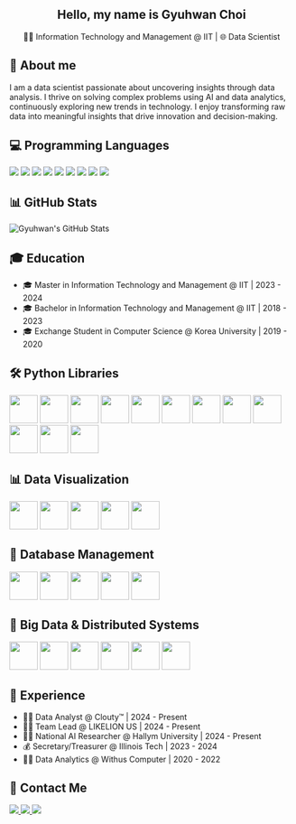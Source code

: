 <h2 align="center">
  Hello, my name is Gyuhwan Choi
</h2>
<p align="center">
  🧑‍🎓 Information Technology and Management @ IIT | 🌐 Data Scientist
</p>

## 📖 About me
I am a data scientist passionate about uncovering insights through data analysis. I thrive on solving complex problems using AI and data analytics, continuously exploring new trends in technology. I enjoy transforming raw data into meaningful insights that drive innovation and decision-making.


## 💻 Programming Languages
<div float="left">
  <img src="https://img.shields.io/badge/Python-3776AB?style=for-the-badge&logo=python&logoColor=white"/>
  <img src="https://img.shields.io/badge/Java-ED8B00?style=for-the-badge&logo=java&logoColor=white"/>
  <img src="https://img.shields.io/badge/R-276DC3?style=for-the-badge&logo=r&logoColor=white"/>
  <img src="https://img.shields.io/badge/SQL-4479A1?style=for-the-badge&logo=mysql&logoColor=white"/>
  <img src="https://img.shields.io/badge/JavaScript-F7DF1E?style=for-the-badge&logo=javascript&logoColor=black"/>
  <img src="https://img.shields.io/badge/TypeScript-3178C6?style=for-the-badge&logo=typescript&logoColor=white"/>
  <img src="https://img.shields.io/badge/C++-00599C?style=for-the-badge&logo=cplusplus&logoColor=white"/>
  <img src="https://img.shields.io/badge/Scala-DC322F?style=for-the-badge&logo=scala&logoColor=white"/>
  <img src="https://img.shields.io/badge/Mojo-00FF00?style=for-the-badge"/>
</div>


## 📊 GitHub Stats
![Gyuhwan's GitHub Stats](https://github-readme-stats.vercel.app/api?username=Choi0619&show_icons=true&count_private=true&hide=issues,prs&theme=tokyonight&hide_rank=true)


## 🎓 Education
- 🎓 Master in Information Technology and Management @ IIT | 2023 - 2024
- 🎓 Bachelor in Information Technology and Management @ IIT | 2018 - 2023
- 🎓 Exchange Student in Computer Science @ Korea University | 2019 - 2020


## 🛠 Python Libraries
<div float="left">
  <img src="https://cdn.jsdelivr.net/gh/devicons/devicon/icons/numpy/numpy-original.svg" width="50"/>
  <img src="https://cdn.jsdelivr.net/gh/devicons/devicon/icons/pandas/pandas-original-wordmark.svg" width="50"/>
  <img src="https://cdn.jsdelivr.net/gh/devicons/devicon/icons/scikit-learn/scikit-learn-original.svg" width="50"/>
  <img src="https://cdn.jsdelivr.net/gh/devicons/devicon/icons/matplotlib/matplotlib-original.svg" width="50"/>
  <img src="https://cdn.jsdelivr.net/gh/devicons/devicon/icons/selenium/selenium-original.svg" width="50"/>
  <img src="https://cdn.jsdelivr.net/gh/devicons/devicon/icons/keras/keras-original.svg" width="50"/>
  <img src="https://cdn.jsdelivr.net/gh/devicons/devicon/icons/pytorch/pytorch-original.svg" width="50"/>
  <img src="https://cdn.jsdelivr.net/gh/devicons/devicon/icons/beautifulsoup/beautifulsoup-original.svg" width="50"/>
  <img src="https://cdn.jsdelivr.net/gh/devicons/devicon/icons/spacy/spacy-original.svg" width="50"/>
  <img src="https://cdn.jsdelivr.net/gh/devicons/devicon/icons/gradio/gradio-original.svg" width="50"/>
  <img src="https://cdn.jsdelivr.net/gh/devicons/devicon/icons/streamlit/streamlit-original.svg" width="50"/>
  <img src="https://cdn.jsdelivr.net/gh/devicons/devicon/icons/opencv/opencv-original.svg" width="50"/>
</div>


## 📊 Data Visualization
<div float="left">
  <img src="https://cdn.jsdelivr.net/gh/devicons/devicon/icons/tableau/tableau-original.svg" width="50"/>
  <img src="https://cdn.jsdelivr.net/gh/devicons/devicon/icons/powerbi/powerbi-original.svg" width="50"/>
  <img src="https://cdn.jsdelivr.net/gh/devicons/devicon/icons/matplotlib/matplotlib-original.svg" width="50"/>
  <img src="https://cdn.jsdelivr.net/gh/devicons/devicon/icons/seaborn/seaborn-original.svg" width="50"/>
  <img src="https://cdn.jsdelivr.net/gh/devicons/devicon/icons/ggplot2/ggplot2-original.svg" width="50"/>
</div>

## 🏢 Database Management
<div float="left">
  <img src="https://cdn.jsdelivr.net/gh/devicons/devicon/icons/oracle/oracle-original.svg" width="50"/>
  <img src="https://cdn.jsdelivr.net/gh/devicons/devicon/icons/mysql/mysql-original-wordmark.svg" width="50"/>
  <img src="https://cdn.jsdelivr.net/gh/devicons/devicon/icons/duckdb/duckdb-original.svg" width="50"/>
  <img src="https://cdn.jsdelivr.net/gh/devicons/devicon/icons/postgresql/postgresql-original-wordmark.svg" width="50"/>
  <img src="https://cdn.jsdelivr.net/gh/devicons/devicon/icons/mariadb/mariadb-original-wordmark.svg" width="50"/>
</div>


## 📂 Big Data & Distributed Systems
<div float="left">
  <img src="https://cdn.jsdelivr.net/gh/devicons/devicon/icons/apachekafka/apachekafka-original-wordmark.svg" width="50"/>
  <img src="https://cdn.jsdelivr.net/gh/devicons/devicon/icons/apachehadoop/apachehadoop-original-wordmark.svg" width="50"/>
  <img src="https://cdn.jsdelivr.net/gh/devicons/devicon/icons/spark/spark-original-wordmark.svg" width="50"/>
  <img src="https://cdn.jsdelivr.net/gh/devicons/devicon/icons/amazonwebservices/amazonwebservices-original-wordmark.svg" width="50"/>
  <img src="https://cdn.jsdelivr.net/gh/devicons/devicon/icons/azure/azure-original-wordmark.svg" width="50"/>
  <img src="https://cdn.jsdelivr.net/gh/devicons/devicon/icons/apacheairflow/apacheairflow-original-wordmark.svg" width="50"/>
</div>


## 💼 Experience
- 👨‍💻 Data Analyst @ Clouty™ | 2024 - Present
- 👨‍🏫 Team Lead @ LIKELION US | 2024 - Present
- 🧑‍🔬 National AI Researcher @ Hallym University | 2024 - Present
- 💰 Secretary/Treasurer @ Illinois Tech | 2023 - 2024
- 👨‍💻 Data Analytics @ Withus Computer | 2020 - 2022


## 📱 Contact Me
<div float="left">
  <a href="mailto:wrtyu0604@gmail.com">
      <img src="https://img.shields.io/badge/Gmail-D14836?style=for-the-badge&logo=gmail&logoColor=white"/> 
  </a>
  <a href="https://www.linkedin.com/in/gyuhwan-choi-data-science/">
    <img src="https://img.shields.io/badge/LinkedIn-0077B5?style=for-the-badge&logo=linkedin&logoColor=white"/>
  </a>
  <a href="https://www.instagram.com/gyuh.wan/">
    <img src="https://img.shields.io/badge/Instagram-E4405F?style=for-the-badge&logo=instagram&logoColor=white"/>
  </a>
</div>
